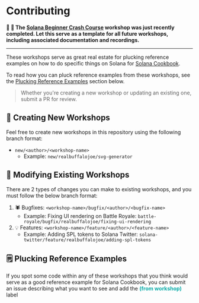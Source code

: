 # Contributing

**🔑 🔑  The [Solana Beginner Crash Course](./workshops/beginner-crash-course) workshop was just recently completed. Let this serve as a template for all future workshops, including associated documentation and recordings.**

---

These workshops serve as great real estate for plucking reference examples on how to do specific things on Solana for [Solana Cookbook](https://solanacookbook.com/).   
   
To read how you can pluck reference examples from these workshops, see the [Plucking Reference Examples](#plucking-reference-examples) section below.

> Whether you're creating a new workshop or updating an existing one, submit a PR for review.

## 🚀 Creating New Workshops
Feel free to create new workshops in this repository using the following branch format:
* `new/<author>/<workshop-name>`
    * Example: `new/realbuffalojoe/svg-generator`

## 🔧 Modifying Existing Workshops
There are 2 types of changes you can make to existing workshops, and you must follow the below branch format:
1. 🕷️ Bugfixes: `<workshop-name>/bugfix/<author>/<bugfix-name>`
    * Example: Fixing UI rendering on Battle Royale: `battle-royale/bugfix/realbuffalojoe/fixing-ui-rendering`
2. 💡 Features: `<workshop-name>/feature/<author>/<feature-name>`
    * Example: Adding SPL tokens to Solana Twitter: `solana-twitter/feature/realbuffalojoe/adding-spl-tokens`

## 🗒️ Plucking Reference Examples
If you spot some code within any of these workshops that you think would serve as a good reference example for Solana Cookbook, you can submit an issue describing what you want to see and add the <span style="color:#09ABA8">**(from workshop)**</span> label
